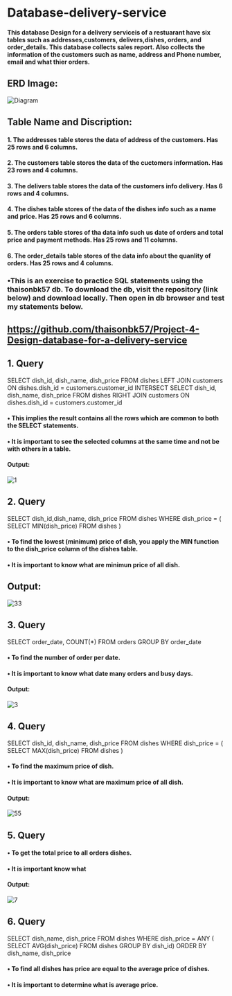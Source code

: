# Database-delivery-service

#### This database Design for a delivery serviceis of a restuarant have six tables such as addresses,customers, delivers,dishes, orders, and order_details. This database collects sales report. Also collects the information of the customers such as name, address and Phone number, email and what thier orders.

## ERD Image:
![Diagram](https://user-images.githubusercontent.com/72851503/102731216-39346580-4372-11eb-9c51-bfe759d083d4.png)



## Table Name and Discription:
#### 1.	The addresses table stores the data of address of the customers. Has 25 rows and 6 columns.
#### 2.	The customers table stores the data of the cuctomers information. Has 23 rows and 4 columns.
#### 3.	The delivers table stores the data of the customers info delivery.  Has 6 rows and 4 columns.
#### 4. The dishes table stores of the data of the dishes info such as a name and price. Has 25 rows and 6 columns.
#### 5. The orders table stores of tha data info such us date of orders and total price and payment methods. Has 25 rows and 11 columns.
#### 6. The order_details table stores of the data info about the quanlity of orders. Has 25 rows and 4 columns.

### •This is an exercise to practice SQL statements using the thaisonbk57 db. To download the db, visit the repository (link below) and download locally. Then open in db browser and test my statements below.

## https://github.com/thaisonbk57/Project-4-Design-database-for-a-delivery-service

## 1. Query
SELECT dish_id, dish_name, dish_price 
FROM dishes
LEFT JOIN customers ON dishes.dish_id = customers.customer_id 
INTERSECT 
SELECT dish_id, dish_name, dish_price 
FROM dishes
RIGHT JOIN customers ON dishes.dish_id = customers.customer_id 

#### • This implies the result contains all the rows which are common to both the SELECT statements. 
#### • It is important to see the selected columns at the same time and not be with others in a table. 
#### Output:
![1](https://user-images.githubusercontent.com/72851503/102737394-422d3300-4382-11eb-9e39-f12e046b2aa8.jpg)

## 2. Query
SELECT dish_id,dish_name, dish_price FROM dishes
WHERE dish_price = ( SELECT MIN(dish_price) FROM dishes )
#### • To find the lowest (minimum) price of dish, you apply the MIN function to the dish_price column of the dishes table.
#### • It is important to know what are minimun price of all dish.
## Output:
![33](https://user-images.githubusercontent.com/72851503/103166430-ee788900-485c-11eb-9e00-f0e822d70d37.jpg)

## 3. Query
SELECT order_date,
COUNT(*) 
FROM orders GROUP BY order_date
#### • To find the number of order per date.
#### • It is important to know what date many orders and busy days.
#### Output:
![3](https://user-images.githubusercontent.com/72851503/103144227-ce639f80-4760-11eb-914f-a0c3e4f4c406.jpg)

## 4. Query
SELECT dish_id, dish_name, dish_price FROM dishes
WHERE dish_price = ( SELECT MAX(dish_price) FROM dishes )
#### • To find the maximum price of dish.
#### • It is important to know what are maximum price of all dish.
#### Output:
![55](https://user-images.githubusercontent.com/72851503/103166394-7a3de580-485c-11eb-9d97-cb921ef03406.jpg)

## 5. Query
#### • To get the total price to all orders dishes.
#### • It is important know what
#### Output:
![7](https://user-images.githubusercontent.com/72851503/103165431-cbe17280-4852-11eb-90cd-9ce62d6b0d32.jpg)

## 6. Query
SELECT dish_name, dish_price FROM dishes 
WHERE dish_price = ANY ( SELECT AVG(dish_price) 
FROM dishes GROUP BY dish_id) 
ORDER BY dish_name, dish_price
#### •	To find all dishes has price are equal to the average price of dishes.
#### •	It is important to determine what is average price.











